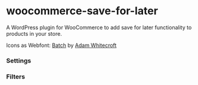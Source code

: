 woocommerce-save-for-later
==========================

A WordPress plugin for WooCommerce to add save for later functionality to products in your store.

Icons as Webfont: [Batch](http://adamwhitcroft.com/batch/) by [Adam Whitecroft](https://twitter.com/AdamWhitcroft)

### Settings

### Filters
